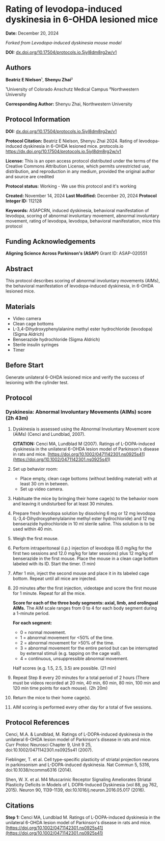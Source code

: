 # Rating of levodopa-induced dyskinesia in 6-OHDA lesioned mice

**Date:** December 20, 2024

*Forked from Levodopa-induced dyskinesia mouse model*

**DOI:** [dx.doi.org/10.17504/protocols.io.5jyl8dm8rg2w/v1](https://dx.doi.org/10.17504/protocols.io.5jyl8dm8rg2w/v1)

## Authors

**Beatriz E Nielson**¹, **Shenyu Zhai**²

¹University of Colorado Anschutz Medical Campus
²Northwestern University

**Corresponding Author:** Shenyu Zhai, Northwestern University

## Protocol Information

**DOI:** [dx.doi.org/10.17504/protocols.io.5jyl8dm8rg2w/v1](https://dx.doi.org/10.17504/protocols.io.5jyl8dm8rg2w/v1)

**Protocol Citation:** Beatriz E Nielson, Shenyu Zhai 2024. Rating of levodopa-induced dyskinesia in 6-OHDA lesioned mice. protocols.io https://dx.doi.org/10.17504/protocols.io.5jyl8dm8rg2w/v1

**License:** This is an open access protocol distributed under the terms of the Creative Commons Attribution License, which permits unrestricted use, distribution, and reproduction in any medium, provided the original author and source are credited

**Protocol status:** Working - We use this protocol and it's working

**Created:** November 14, 2024
**Last Modified:** December 20, 2024
**Protocol Integer ID:** 112128

**Keywords:** ASAPCRN, induced dyskinesia, behavioral manifestation of levodopa, scoring of abnormal involuntary movement, abnormal involuntary movement, rating of levodopa, levodopa, behavioral manifestation, mice this protocol

## Funding Acknowledgements

**Aligning Science Across Parkinson's (ASAP)**
Grant ID: ASAP-020551

## Abstract

This protocol describes scoring of abnormal involuntary movements (AIMs), the behavioral manifestation of levodopa-induced dyskinesia, in 6-OHDA lesioned mice.

## Materials

- Video camera
- Clean cage bottoms
- L-3,4-Dihydroxyphenylalanine methyl ester hydrochloride (levodopa) (Sigma Aldrich)
- Benserazide hydrochloride (Sigma Aldrich)
- Sterile insulin syringes
- Timer

## Before Start

Generate unilateral 6-OHDA lesioned mice and verify the success of lesioning with the cylinder test.

## Protocol

### Dyskinesia: Abnormal Involuntary Movements (AIMs) score (2h 43m)

1. Dyskinesia is assessed using the Abnormal Involuntary Movement score (AIMs) (Cenci and Lundblad, 2007).

   **CITATION:** Cenci MA, Lundblad M (2007). Ratings of L-DOPA-induced dyskinesia in the unilateral 6-OHDA lesion model of Parkinson's disease in rats and mice. [https://doi.org/10.1002/0471142301.ns0925s41](https://doi.org/10.1002/0471142301.ns0925s41)

2. Set up behavior room:
   - Place empty, clean cage bottoms (without bedding material) with at least 30 cm in between.
   - Set up video camera.

3. Habituate the mice by bringing their home cage(s) to the behavior room and leaving it undisturbed for at least 30 minutes.

4. Prepare fresh levodopa solution by dissolving 6 mg or 12 mg levodopa (L-3,4-Dihydroxyphenylalanine methyl ester hydrochloride) and 12 mg benserazide hydrochloride in 10 ml sterile saline. This solution is to be used within 40 min.

5. Weigh the first mouse.

6. Perform intraperitoneal (i.p.) injection of levodopa (6.0 mg/kg for the first two sessions and 12.0 mg/kg for later sessions) plus 12 mg/kg of benserazide in the first mouse. Place the mouse in a clean cage bottom labeled with its ID. Start the timer. (1 min)

7. After 1 min, inject the second mouse and place it in its labeled cage bottom. Repeat until all mice are injected.

8. 20 minutes after the first injection, videotape and score the first mouse for 1 minute. Repeat for all the mice.

   **Score for each of the three body segments: axial, limb, and orolingual AIMs.** The AIM scale ranges from 0 to 4 for each body segment during a 1-minute period.

   **For each segment:**
   - 0 = normal movement.
   - 1 = abnormal movement for <50% of the time.
   - 2 = abnormal movement for >50% of the time.
   - 3 = abnormal movement for the entire period but can be interrupted by external stimuli (e.g. tapping on the cage wall).
   - 4 = continuous, unsuppressible abnormal movement.

   Half scores (e.g. 1.5, 2.5, 3.5) are possible. (21 min)

9. Repeat Step 8 every 20 minutes for a total period of 2 hours (There must be videos recorded at 20 min, 40 min, 60 min, 80 min, 100 min and 120 min time points for each mouse). (2h 20m)

10. Return the mice to their home cage(s).

11. AIM scoring is performed every other day for a total of five sessions.

## Protocol References

Cenci, M.A. & Lundblad, M. Ratings of L-DOPA-induced dyskinesia in the unilateral 6-OHDA lesion model of Parkinson's disease in rats and mice. Curr Protoc Neurosci Chapter 9, Unit 9 25, doi:10.1002/0471142301.ns0925s41 (2007).

Fieblinger, T. et al. Cell type-specific plasticity of striatal projection neurons in parkinsonism and L-DOPA-induced dyskinesia. Nat Commun 5, 5316, doi:10.1038/ncomms6316 (2014).

Shen, W. X. et al. M4 Muscarinic Receptor Signaling Ameliorates Striatal Plasticity Deficits in Models of L DOPA-Induced Dyskinesia (vol 88, pg 762, 2015). Neuron 90, 1139-1139, doi:10.1016/j.neuron.2016.05.017 (2016).

## Citations

**Step 1:** Cenci MA, Lundblad M. Ratings of L-DOPA-induced dyskinesia in the unilateral 6-OHDA lesion model of Parkinson's disease in rats and mice. [https://doi.org/10.1002/0471142301.ns0925s41](https://doi.org/10.1002/0471142301.ns0925s41)
